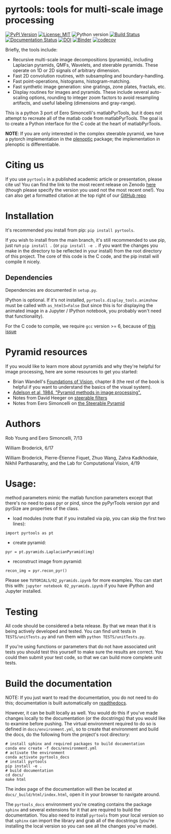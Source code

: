 # pyrtools: tools for multi-scale image processing

[![PyPI Version](https://img.shields.io/pypi/v/pyrtools.svg)](https://pypi.org/project/pyrtools/)
[![License: MIT](https://img.shields.io/badge/License-MIT-yellow.svg)](https://github.com/LabForComputationalVision/pyrtools/blob/main/LICENSE)
![Python version](https://img.shields.io/badge/python-3.7|3.8|3.9|3.10-blue.svg)
[![Build Status](https://github.com/LabForComputationalVision/pyrtools/workflows/build/badge.svg)](https://github.com/LabForComputationalVision/pyrtools/actions?query=workflow%3Abuild)
[![Documentation Status](https://readthedocs.org/projects/pyrtools/badge/?version=latest)](https://pyrtools.readthedocs.io/en/latest/?badge=latest)
[![DOI](https://zenodo.org/badge/137527035.svg)](https://zenodo.org/doi/10.5281/zenodo.10161031)
[![Binder](https://mybinder.org/badge_logo.svg)](https://mybinder.org/v2/gh/LabForComputationalVision/pyrtools/v1.0.2?filepath=TUTORIALS%2F)
[![codecov](https://codecov.io/gh/LabForComputationalVision/pyrtools/branch/main/graph/badge.svg?token=Ei9TYftdYi)](https://codecov.io/gh/LabForComputationalVision/pyrtools)

Briefly, the tools include:
  - Recursive multi-scale image decompositions (pyramids), including
    Laplacian pyramids, QMFs, Wavelets, and steerable pyramids.  These
    operate on 1D or 2D signals of arbitrary dimension.
  - Fast 2D convolution routines, with subsampling and boundary-handling.
  - Fast point-operations, histograms, histogram-matching.
  - Fast synthetic image generation: sine gratings, zone plates, fractals, etc.
  - Display routines for images and pyramids.  These include several
    auto-scaling options, rounding to integer zoom factors to avoid
    resampling artifacts, and useful labeling (dimensions and gray-range).

This is a python 3 port of Eero Simoncelli's matlabPyrTools, but it
does not attempt to recreate all of the matlab code from
matlabPyrTools. The goal is to create a Python interface for the C
code at the heart of matlabPyrTools.

**NOTE**: If you are only interested in the complex steerable pyramid, we have a
pytorch implementation in the
[plenoptic](https://github.com/LabForComputationalVision/plenoptic/) package;
the implementation in plenoptic is differentiable.

# Citing us

If you use `pyrtools` in a published academic article or presentation, please
cite us! You can find the link to the most recent release on Zenodo
[here](https://zenodo.org/doi/10.5281/zenodo.10161031) (though please specify
the version you used not the most recent one!). You can also get a formatted
citation at the top right of our [GitHub
repo](https://github.com/LabForComputationalVision/pyrtools)

# Installation

It's recommended you install from pip: `pip install pyrtools`.

If you wish to install from the main branch, it's still recommended
to use pip, just run `pip install .` (or `pip install -e .` if you
want the changes you make in the directory to be reflected in your
install) from the root directory of this project. The core of this
code is the C code, and the pip install will compile it nicely.

## Dependencies

Dependencies are documented in `setup.py`.

IPython is optional. If it's not installed,
`pyrtools.display_tools.animshow` must be called with `as_html5=False`
(but since this is for displaying the animated image in a Jupyter /
IPython notebook, you probably won't need that functionality).

For the C code to compile, we require `gcc` version >= 6, because of
[this
issue](https://stackoverflow.com/questions/46504700/gcc-compiler-not-recognizing-fno-plt-option)

# Pyramid resources

If you would like to learn more about pyramids and why they're helpful
for image processing, here are some resources to get you started:

 - Brian Wandell's [Foundations of
   Vision](https://foundationsofvision.stanford.edu/chapter-8-multiresolution-image-representations/),
   chapter 8 (the rest of the book is helpful if you want to
   understand the basics of the visual system).
 - [Adelson et al, 1984, "Pyramid methods in image
   processing".](http://persci.mit.edu/pub_pdfs/RCA84.pdf)
 - Notes from David Heeger on [steerable
   filters](http://www.cns.nyu.edu/~david/handouts/steerable.pdf)
 - Notes from Eero Simoncelli on [the Steerable
   Pyramid](http://www.cns.nyu.edu/~eero/STEERPYR/)

# Authors

Rob Young and Eero Simoncelli, 7/13

William Broderick, 6/17

William Broderick, Pierre-Étienne Fiquet, Zhuo Wang, Zahra Kadkhodaie,
Nikhil Parthasarathy, and the Lab for Computational Vision, 4/19

# Usage:

method parameters mimic the matlab function parameters except that there's no
need to pass pyr or pind, since the pyPyrTools version pyr and pyrSize are
properties of the class.

- load modules (note that if you installed via pip, you can skip the
  first two lines):
```
import pyrtools as pt
```

- create pyramid:
```
pyr = pt.pyramids.LaplacianPyramid(img)
```

- reconstruct image from pyramid:
```
recon_img = pyr.recon_pyr()
```

Please see `TUTORIALS/02_pyramids.ipynb` for more examples.  You can
start this with: `jupyter notebook 02_pyramids.ipynb` if you have iPython
and Jupyter installed.

# Testing

All code should be considered a beta release.  By that we mean that it is being
actively developed and tested.  You can find unit tests in
`TESTS/unitTests.py` and run them with `python TESTS/unitTests.py`.

If you're using functions or parameters that do not have associated unit
tests you should test this yourself to make sure the results are correct.
You could then submit your test code, so that we can build more complete
unit tests.

# Build the documentation

NOTE: If you just want to read the documentation, you do not need to
do this; documentation is built automatically on
[readthedocs](https://pyrtools.readthedocs.io/en/latest/).

However, it can be built locally as well. You would do this if you've
made changes locally to the documentation (or the docstrings) that you
would like to examine before pushing. The virtual environment required
to do so is defined in `docs/environment.yml`, so to create that
environment and build the docs, do the following from the project's
root directory:

```
# install sphinx and required packages to build documentation
conda env create -f docs/environment.yml
# activate the environment
conda activate pyrtools_docs
# install pyrtools
pip install -e .
# build documentation
cd docs/
make html
```

The index page of the documentation will then be located at
`docs/_build/html/index.html`, open it in your browser to navigate
around.

The `pyrtools_docs` environment you're creating contains the package
`sphinx` and several extensions for it that are required to build the
documentation. You also need to install `pyrtools` from your local
version so that `sphinx` can import the library and grab all of the
docstrings (you're installing the local version so you can see all the
changes you've made).
